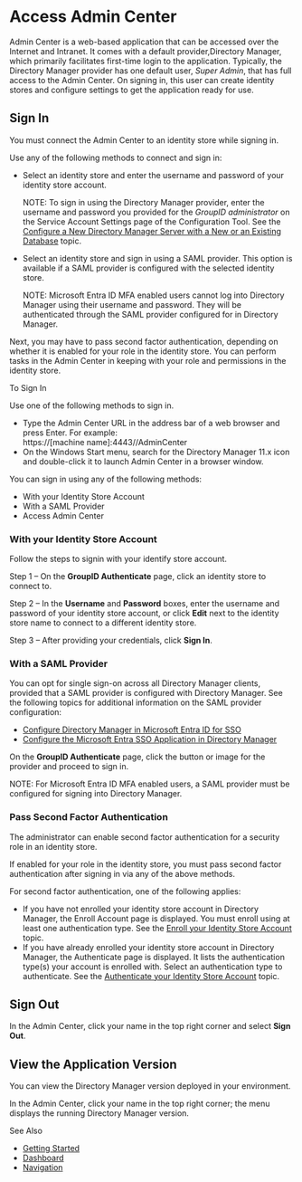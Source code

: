 # Access Admin Center

Admin Center is a web-based application that can be accessed over the Internet and Intranet. It
comes with a default provider,Directory Manager, which primarily facilitates first-time login to the
application. Typically, the Directory Manager provider has one default user, _Super Admin_, that has
full access to the Admin Center. On signing in, this user can create identity stores and configure
settings to get the application ready for use.

## Sign In

You must connect the Admin Center to an identity store while signing in.

Use any of the following methods to connect and sign in:

- Select an identity store and enter the username and password of your identity store account.

  NOTE: To sign in using the Directory Manager provider, enter the username and password you
  provided for the _GroupID administrator_ on the Service Account Settings page of the
  Configuration Tool. See the
  [Configure a New Directory Manager Server with a New or an Existing Database](/docs/directorymanager/11.1/directorymanager/install/configure/gidserver.md)
  topic.

- Select an identity store and sign in using a SAML provider. This option is available if a SAML
  provider is configured with the selected identity store.

  NOTE: Microsoft Entra ID MFA enabled users cannot log into Directory Manager using their
  username and password. They will be authenticated through the SAML provider configured for in
  Directory Manager.

Next, you may have to pass second factor authentication, depending on whether it is enabled for your
role in the identity store. You can perform tasks in the Admin Center in keeping with your role and
permissions in the identity store.

To Sign In

Use one of the following methods to sign in.

- Type the Admin Center URL in the address bar of a web browser and press Enter. For example:  
  https://[machine name]:4443//AdminCenter
- On the Windows Start menu, search for the Directory Manager 11.x icon and double-click it to
  launch Admin Center in a browser window.

You can sign in using any of the following methods:

- With your Identity Store Account
- With a SAML Provider
- Access Admin Center

### With your Identity Store Account

Follow the steps to signin with your identify store account.

Step 1 – On the **GroupID Authenticate** page, click an identity store to connect to.

Step 2 – In the **Username** and **Password** boxes, enter the username and password of your
identity store account, or click **Edit** next to the identity store name to connect to a different
identity store.

Step 3 – After providing your credentials, click **Sign In**.

### With a SAML Provider

You can opt for single sign-on across all Directory Manager clients, provided that a SAML provider
is configured with Directory Manager. See the following topics for additional information on the
SAML provider configuration:

- [Configure Directory Manager in Microsoft Entra ID for SSO](/docs/directorymanager/11.1/directorymanager/authenticate/asserviceprovider/entrasso/configureinentra.md)
- [Configure the Microsoft Entra SSO Application in Directory Manager](/docs/directorymanager/11.1/directorymanager/authenticate/asserviceprovider/entrasso/configureproviderindirectorymanager.md)

On the **GroupID Authenticate** page, click the button or image for the provider and proceed to sign
in.

NOTE: For Microsoft Entra ID MFA enabled users, a SAML provider must be configured for signing into
Directory Manager.

### Pass Second Factor Authentication

The administrator can enable second factor authentication for a security role in an identity store.

If enabled for your role in the identity store, you must pass second factor authentication after
signing in via any of the above methods.

For second factor authentication, one of the following applies:

- If you have not enrolled your identity store account in Directory Manager, the Enroll Account page
  is displayed. You must enroll using at least one authentication type. See the
  [Enroll your Identity Store Account](/docs/directorymanager/11.1/directorymanager/admincenter/enroll.md) topic.
- If you have already enrolled your identity store account in Directory Manager, the Authenticate
  page is displayed. It lists the authentication type(s) your account is enrolled with. Select an
  authentication type to authenticate. See the
  [Authenticate your Identity Store Account](/docs/directorymanager/11.1/directorymanager/admincenter/authenticate.md) topic.

## Sign Out

In the Admin Center, click your name in the top right corner and select **Sign Out**.

## View the Application Version

You can view the Directory Manager version deployed in your environment.

In the Admin Center, click your name in the top right corner; the menu displays the running
Directory Manager version.

See Also

- [Getting Started](/docs/directorymanager/11.1/directorymanager/gettingstarted.md)
- [Dashboard](/docs/directorymanager/11.1/directorymanager/admincenter/general/dashboard.md)
- [Navigation](/docs/directorymanager/11.1/directorymanager/admincenter/general/navigation.md)
